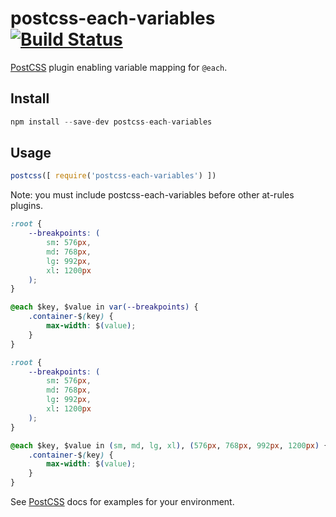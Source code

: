 # postcss-each-variables [![Build Status](https://travis-ci.org/awcross/postcss-each-variables.svg?branch=master)](https://travis-ci.org/awcross/postcss-each-variables)

[PostCSS](https://github.com/postcss/postcss) plugin enabling variable mapping for `@each`.


## Install
```js
npm install --save-dev postcss-each-variables
```

## Usage

```js
postcss([ require('postcss-each-variables') ])
```

Note: you must include postcss-each-variables before other at-rules plugins.

```css
:root {
	--breakpoints: (
		sm: 576px,
		md: 768px,
		lg: 992px,
		xl: 1200px
	);
}

@each $key, $value in var(--breakpoints) {
	.container-$(key) {
		max-width: $(value);
	}
}
```

```css
:root {
	--breakpoints: (
		sm: 576px,
		md: 768px,
		lg: 992px,
		xl: 1200px
	);
}

@each $key, $value in (sm, md, lg, xl), (576px, 768px, 992px, 1200px) {
	.container-$(key) {
		max-width: $(value);
	}
}
```

See [PostCSS](https://github.com/postcss/postcss) docs for examples for your environment.
